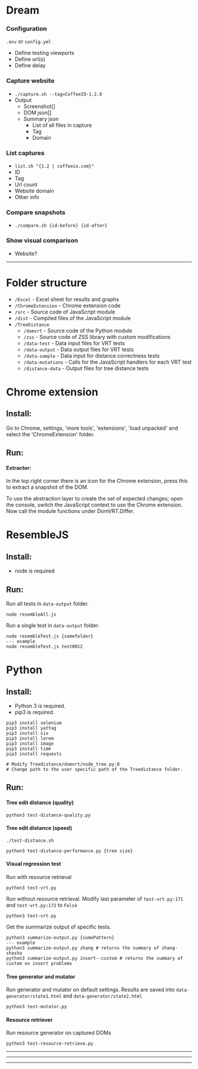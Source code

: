 # Dream

### Configuration
`.env` or `config.yml`
- Define testing viewports
- Define url(s)
- Define delay

### Capture website
- `./capture.sh --tag=CoffeeIO-1.2.0`
- Output
  - Screenshot[]
  - DOM json[]
  - Summary json
    - List of all files in capture
    - Tag
    - Domain

### List captures
- `list.sh "{1.2 | coffeeio.com}"`
- ID
- Tag
- Url count
- Website domain
- Other info

### Compare snapshots
- `./compare.sh {id-before} {id-after}`

### Show visual comparison
- Website?

---

# Folder structure

- `/Excel` - Excel sheet for results and graphs
- `/ChromeExtension` - Chrome extension code
- `/src` - Source code of JavaScript module
- `/dist` - Compiled files of the JavaScript module
- `/TreeDistance`
  - `/domvrt` - Source code of the Python module
  - `/zss` - Source code of ZSS library with custom modifications
  - `/data-test` - Data input files for VRT tests
  - `/data-output` - Data output files for VRT tests
  - `/data-sample` - Data input for distance correctness tests
  - `/data-mutations` - Calls for the JavaScript handlers for each VRT test
  - `/distance-data` - Output files for tree distance tests

# Chrome extension

## Install:
Go to Chrome, settings, 'more tools', 'extensions', 'load unpacked' and select the 'ChromeExtension' folder.

## Run:

#### Extractor:

In the top right corner there is an icon for the Chrome extension, press this to extract a snapshot of the DOM.

To use the abstraction layer to create the set of expected changes; open the console, switch the JavaScript context to use the Chrome extension.
Now call the module functions under DomVRT.Differ.

# ResembleJS

## Install:
- node is required

## Run:

Run all tests in `data-output` folder.
```
node resembleAll.js
```

Run a single test in `data-output` folder.
```
node resembleTest.js {somefolder}
--- example
node resembleTest.js test0012
```

# Python

## Install:

- Python 3 is required.
- pip3 is required.


```
pip3 install selenium
pip3 install yattag
pip3 install six
pip3 install lorem
pip3 install image
pip3 install time
pip3 install requests

# Modify Treedistance/domvrt/node_tree.py:8
# Change path to the user specific path of the Treedistance folder.
```


## Run:

#### Tree edit distance (quality)


```
python3 test-distance-quality.py
```


#### Tree edit distance (speed)

```
./test-distance.sh
```

```
python3 test-distance-performance.py {tree size}
```

#### Visual regression test

Run with resource retrieval
```
python3 test-vrt.py
```

Run without resource retrieval.
Modify last parameter of `test-vrt.py:171` and `test-vrt.py:172` to `False`
```
python3 test-vrt.py
```

Get the summarize output of specific tests.
```
python3 summarize-output.py {somePattern}
--- example
python3 summarize-output.py zhang # returns the summary of zhang-shasha
python3 summarize-output.py insert--custom # returns the summary of custom on insert problems
```

#### Tree generator and mutator

Run generator and mutator on default settings.
Results are saved into `data-generator/state1.html` and `data-generator/state2.html`
```
python3 test-mutator.py
```

#### Resource retriever

Run resource generator on captured DOMs
```
python3 test-resource-retrieve.py
```


---
---
---



